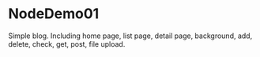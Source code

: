# NodeDemo01
Simple blog. Including home page, list page, detail page, background, add, delete, check, get, post, file upload.
